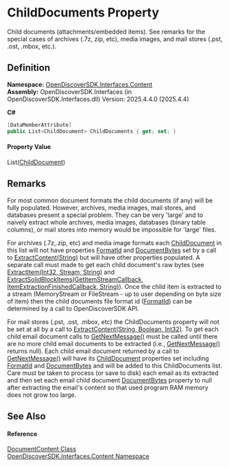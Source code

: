 # ChildDocuments Property


Child documents (attachments/embedded items). See remarks for the special cases of archives (.7z, zip, etc), media images, and mail stores (.pst, .ost, .mbox, etc.).



## Definition
**Namespace:** <a href="79f11d04-c275-b915-db5b-ab2227989555">OpenDiscoverSDK.Interfaces.Content</a>  
**Assembly:** OpenDiscoverSDK.Interfaces (in OpenDiscoverSDK.Interfaces.dll) Version: 2025.4.4.0 (2025.4.4)

**C#**
``` C#
[DataMemberAttribute]
public List<ChildDocument> ChildDocuments { get; set; }
```



#### Property Value
List(<a href="b03bea52-0626-6949-6cc8-dc453414dd35">ChildDocument</a>)

## Remarks

For most common document formats the child documents (if any) will be fully populated. However, archives, media images, mail stores, and databases present a special problem. They can be very 'large' and to naively extract whole archives, media images, databases (binary table columns), or mail stores into memory would be impossible for 'large' files.

For archives (.7z,.zip, etc) and media image formats each <a href="b03bea52-0626-6949-6cc8-dc453414dd35">ChildDocument</a> in this list will not have properties <a href="33e5d2f7-f54f-88a6-696e-a59e99a1047d">FormatId</a> and <a href="683c2f3f-10f3-083c-8b83-c3398875f011">DocumentBytes</a> set by a call to <a href="1fbb1f20-0cfe-881a-5b6c-7a23cf8bccd9">ExtractContent(String)</a> but will have other properties populated. A separate call must made to get each child document's raw bytes (see <a href="bfe60b4a-d6db-4da3-a602-be7d4d8d11b6">ExtractItem(Int32, Stream, String)</a> and <a href="d6f285a5-6031-1242-10f2-3ce1f0c323d9">ExtractSolidBlockItems(GetItemStreamCallback, ItemExtractionFinishedCallback, String)</a>). Once the child item is extracted to a stream (MemoryStream or FileStream - up to user depending on byte size of item) then the child documents file format id (<a href="33e5d2f7-f54f-88a6-696e-a59e99a1047d">FormatId</a>) can be determined by a call to OpenDiscoverSDK API.

For mail stores (.pst, .ost, .mbox, etc) the ChildDocuments property will not be set at all by a call to <a href="952ce029-8c14-9a52-19ed-24d87d7564d7">ExtractContent(String, Boolean, Int32)</a>. To get each child email document calls to <a href="7eb8509f-105a-703e-dd60-73d8b72d6dd6">GetNextMessage()</a> must be called until there are no more child email documents to be extracted (i.e., <a href="7eb8509f-105a-703e-dd60-73d8b72d6dd6">GetNextMessage()</a> returns null). Each child email document returned by a call to <a href="7eb8509f-105a-703e-dd60-73d8b72d6dd6">GetNextMessage()</a> will have its <a href="b03bea52-0626-6949-6cc8-dc453414dd35">ChildDocument</a> properties set including <a href="33e5d2f7-f54f-88a6-696e-a59e99a1047d">FormatId</a> and <a href="683c2f3f-10f3-083c-8b83-c3398875f011">DocumentBytes</a> and will be added to this ChildDocuments list. Care must be taken to process (or save to disk) each email as its extracted and then set each email child document <a href="683c2f3f-10f3-083c-8b83-c3398875f011">DocumentBytes</a> property to null after extracting the email's content so that used program RAM memory does not grow too large.


## See Also


#### Reference
<a href="8e86a5a1-9129-b079-8605-f7fa3f3a1f21">DocumentContent Class</a>  
<a href="79f11d04-c275-b915-db5b-ab2227989555">OpenDiscoverSDK.Interfaces.Content Namespace</a>  
